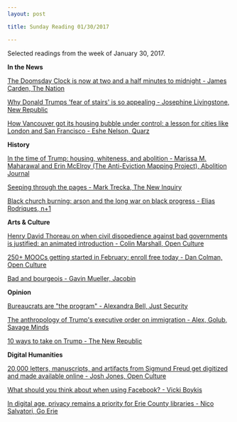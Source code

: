 ```yaml
---
layout: post

title: Sunday Reading 01/30/2017

---
```



Selected readings from the week of January 30, 2017.

**In the News**

[The Doomsday Clock is now at two and a half minutes to midnight - James Carden, The Nation](https://www.thenation.com/article/the-doomsday-clock-is-now-at-two-and-a-half-minutes-to-midnight/)

[Why Donald Trumps 'fear of stairs' is so appealing - Josephine Livingstone, New Republic](https://newrepublic.com/article/140302/donald-trumps-fear-stairs-appealing)

[How Vancouver got its housing bubble under control: a lesson for cities like London and San Francisco - Eshe Nelson, Quarz](https://qz.com/903194/vancouver-house-prices-are-falling-as-it-gets-its-real-estate-bubble-under-control)

**History**

[In the time of Trump: housing, whiteness, and abolition - Marissa M. Maharawal and Erin McElroy (The Anti-Eviction Mapping Project), Abolition Journal](https://abolitionjournal.org/in-the-time-of-trump-housing-whiteness-and-abolition/)

[Seeping through the pages - Mark Trecka, The New Inquiry](http://thenewinquiry.com/essays/seeping-through-the-pages/)

[Black church burning: arson and the long war on black progress - Elias Rodriques, n+1](https://nplusonemag.com/online-only/online-only/black-church-burning/)

**Arts & Culture**

[Henry David Thoreau on when civil disopedience against bad governments is justified: an animated introduction - Colin Marshall, Open Culture](http://www.openculture.com/2017/01/henry-david-thoreau-on-when-civil-disobedience-against-bad-governments-is-justified.html)

[250+ MOOCs getting started in February: enroll free today - Dan Colman, Open Culture](http://www.openculture.com/2017/02/250-moocs-getting-started-in-february-enroll-free-today.html)

[Bad and bourgeois - Gavin Mueller, Jacobin](https://www.jacobinmag.com/2017/02/bad-bourgeois-migos-davos-super-rich-inequality-neoliberal-zuckerberg-buffett/)

**Opinion**

[Bureaucrats are "the program" - Alexandra Bell, Just Security](https://www.justsecurity.org/37255/bureaucrats-program/)

[The anthropology of Trump's executive order on immigration - Alex, Golub, Savage Minds](https://savageminds.org/2017/01/30/the-anthropology-of-trumps-executive-order-on-immigration/)

[10 ways to take on Trump - The New Republic](https://newrepublic.com/article/140187/10-ways-take-trump-congress-streets)

**Digital Humanities**

[20,000 letters, manuscripts, and artifacts from Sigmund Freud get digitized and made available online - Josh Jones, Open Culture](http://www.openculture.com/2017/02/20000-letters-manuscripts-artifacts-from-sigmund-freud-get-digitized-and-made-available-online.html)

[What should you think about when using Facebook? - Vicki Boykis](http://veekaybee.github.io/facebook-is-collecting-this/)

[In digital age, privacy remains a priority for Erie County libraries - Nico Salvatori, Go Erie](http://www.goerie.com/news/20170205/in-digital-age-privacy-remains-priority-for-erie-county-libraries)
